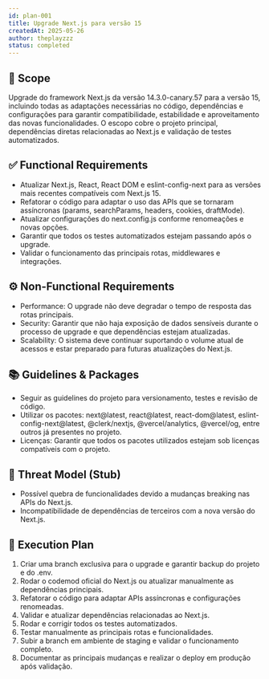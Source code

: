 ```yaml
---
id: plan-001
title: Upgrade Next.js para versão 15
createdAt: 2025-05-26
author: theplayzzz
status: completed
---
```


## 🧩 Scope

Upgrade do framework Next.js da versão 14.3.0-canary.57 para a versão 15, incluindo todas as adaptações necessárias no código, dependências e configurações para garantir compatibilidade, estabilidade e aproveitamento das novas funcionalidades. O escopo cobre o projeto principal, dependências diretas relacionadas ao Next.js e validação de testes automatizados.

## ✅ Functional Requirements

- Atualizar Next.js, React, React DOM e eslint-config-next para as versões mais recentes compatíveis com Next.js 15.
- Refatorar o código para adaptar o uso das APIs que se tornaram assíncronas (params, searchParams, headers, cookies, draftMode).
- Atualizar configurações do next.config.js conforme renomeações e novas opções.
- Garantir que todos os testes automatizados estejam passando após o upgrade.
- Validar o funcionamento das principais rotas, middlewares e integrações.

## ⚙️ Non-Functional Requirements

- Performance: O upgrade não deve degradar o tempo de resposta das rotas principais.
- Security: Garantir que não haja exposição de dados sensíveis durante o processo de upgrade e que dependências estejam atualizadas.
- Scalability: O sistema deve continuar suportando o volume atual de acessos e estar preparado para futuras atualizações do Next.js.

## 📚 Guidelines & Packages

- Seguir as guidelines do projeto para versionamento, testes e revisão de código.
- Utilizar os pacotes: next@latest, react@latest, react-dom@latest, eslint-config-next@latest, @clerk/nextjs, @vercel/analytics, @vercel/og, entre outros já presentes no projeto.
- Licenças: Garantir que todos os pacotes utilizados estejam sob licenças compatíveis com o projeto.

## 🔐 Threat Model (Stub)

- Possível quebra de funcionalidades devido a mudanças breaking nas APIs do Next.js.
- Incompatibilidade de dependências de terceiros com a nova versão do Next.js.

## 🔢 Execution Plan

1. Criar uma branch exclusiva para o upgrade e garantir backup do projeto e do .env.
2. Rodar o codemod oficial do Next.js ou atualizar manualmente as dependências principais.
3. Refatorar o código para adaptar APIs assíncronas e configurações renomeadas.
4. Validar e atualizar dependências relacionadas ao Next.js.
5. Rodar e corrigir todos os testes automatizados.
6. Testar manualmente as principais rotas e funcionalidades.
7. Subir a branch em ambiente de staging e validar o funcionamento completo.
8. Documentar as principais mudanças e realizar o deploy em produção após validação.
